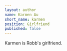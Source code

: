 ```yaml
---
layout: author
name: Karmen Au
short_name: karmen
position: Girlfriend
published: false
---
```

Karmen is Robb's girlfriend.
